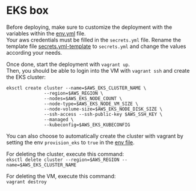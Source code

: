 # EKS box

Before deploying, make sure to customize the deployment with the variables within the [env.yml](./env.yml) file.</br>
Your aws credentials must be filled in the `secrets.yml` file. Rename the template file [secrets.yml-template](./secrets.yml-template) to `secrets.yml` and change the values according your needs.

Once done, start the deployment with `vagrant up`.</br>
Then, you should be able to login into the VM with `vagrant ssh` and create the EKS cluster:

```
eksctl create cluster --name=$AWS_EKS_CLUSTER_NAME \
              --region=$AWS_REGION \
              --nodes=$AWS_EKS_NODE_COUNT \
              --node-type=$AWS_EKS_NODE_VM_SIZE \
              --node-volume-size=$AWS_EKS_NODE_DISK_SIZE \
              --ssh-access --ssh-public-key $AWS_SSH_KEY \
              --managed \
              --kubeconfig=$AWS_EKS_KUBECONFIG
```

You can also choose to automatically create the cluster with vagrant by setting the env `provision_eks` to `true` in the [env file](./env.yml).

For deleting the cluster, execute this command: </br>
`eksctl delete cluster --region=$AWS_REGION --name=$AWS_EKS_CLUSTER_NAME`

For deleting the VM, execute this command: </br>
`vagrant destroy`
